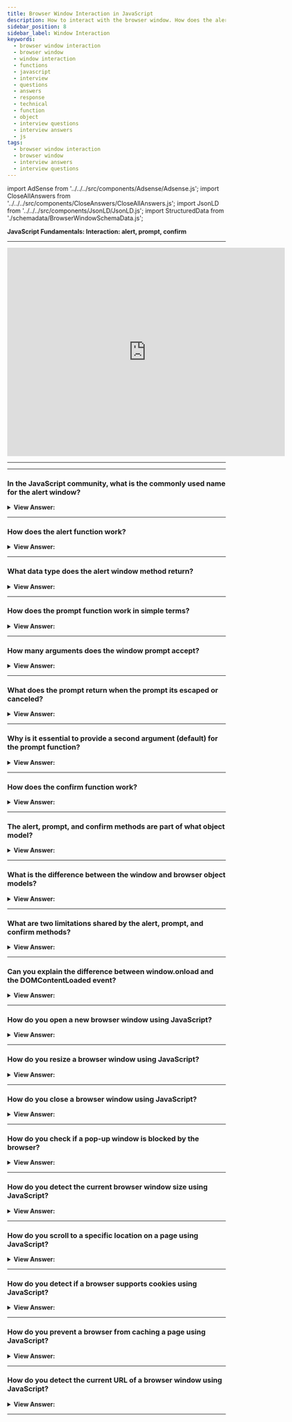 ```yaml
---
title: Browser Window Interaction in JavaScript
description: How to interact with the browser window. How does the alert function work? How many arguments does the prompt function accept? Frontend Interview Questions
sidebar_position: 8
sidebar_label: Window Interaction
keywords:
  - browser window interaction
  - browser window
  - window interaction
  - functions
  - javascript
  - interview
  - questions
  - answers
  - response
  - technical
  - function
  - object
  - interview questions
  - interview answers
  - js
tags:
  - browser window interaction
  - browser window
  - interview answers
  - interview questions
---
```


import AdSense from '../../../src/components/Adsense/Adsense.js';
import CloseAllAnswers from '../../../src/components/CloseAnswers/CloseAllAnswers.js';
import JsonLD from '../../../src/components/JsonLD/JsonLD.js';
import StructuredData from './schemadata/BrowserWindowSchemaData.js';

<JsonLD data={StructuredData} />

<head>
  <title>Browser Window Interaction | JavaScript Frontend Interview</title>
</head>

**JavaScript Fundamentals: Interaction: alert, prompt, confirm**

---

<div class='videoWrapper'>
<iframe
    width="640"
    height="480"
    src="https://www.youtube.com/embed/0a9rQQfgPh0"
    frameborder="0"
    allow="autoplay; encrypted-media"
    allowfullscreen
>
</iframe>
</div>

---

<AdSense />

---

<CloseAllAnswers />

### In the JavaScript community, what is the commonly used name for the alert window?

<details>
  <summary><strong>View Answer:</strong></summary>
  <div>
  <div><strong>Interview Response:</strong> The JavaScript alert window is commonly referred to as an "alert box", "pop-up" or “modal.”</div>
  </div>
</details>

---

### How does the alert function work?

<details>
  <summary><strong>View Answer:</strong></summary>
  <div>
  <div><strong>Interview Response:</strong> The alert() function in JavaScript displays a pop-up window with a message to the user. The function takes a string argument which is the message to be displayed. The alert blocks further execution of the code until the user dismisses the alert by clicking "OK".
  </div><br />
  <div><strong className="codeExample">Code Example:</strong><br /><br />

  <div></div>

```js
alert('Hello, JavaScript!');
```

  </div>
  </div>
</details>

---

### What data type does the alert window method return?

<details>
  <summary><strong>View Answer:</strong></summary>
  <div>
  <div><strong>Interview Response:</strong> The alert() window method in JavaScript does not return a specific data type or value.
  </div>
  </div>
</details>

---

### How does the prompt function work in simple terms?

<details>
  <summary><strong>View Answer:</strong></summary>
  <div>
  <div><strong>Interview Response:</strong> It shows a window with text and a request for input, then returns a string.</div><br />
  <div><strong>Technical Response:</strong> The window prompt() in JavaScript displays a pop-up window with a message and an input field, allowing the user to input a value. The function returns the value entered by the user as a string, or null if the user cancels the prompt. The window prompt() takes two optional arguments: a message string to display and a default value for the input field.
  </div><br />
  <div><strong className="codeExample">Code Example:</strong><br /><br />

  <div></div>

```javascript
let userName = prompt("Please enter your name:", "Harry Potter");

if (userName) {
    console.log(`Hello, ${userName}!`);
} else {
    console.log("No name entered.");
}
```

In this example, the `prompt()` function displays a dialog box asking the user to enter their name. The text "Please enter your name:" is the prompt, and "Harry Potter" is the default input text. The function returns the input from the user as a string. If the user clicks "OK" without entering a name, or if the user clicks "Cancel", the function returns `null`.

Please **note** that `prompt()` is a method of the `window` object and only works in the browser environment, it won't work in server-side JavaScript environments like Node.js.

Also, the usage of `prompt` is not recommended for modern web development practices due to usability and user experience concerns. It blocks the browser interaction until the user responds which creates a bad user experience, and moreover, some browsers may also ignore these dialogs. Consider using more user-friendly interfaces like form controls or modal windows for user input.

  </div>
  </div>
</details>

---

### How many arguments does the window prompt accept?

<details>
  <summary><strong>View Answer:</strong></summary>
  <div>
  <div><strong>Interview Response:</strong> The window prompt accepts two arguments: a message to display and a default value for the input field.</div><br />
  <div><strong className="codeExample">Code Example:</strong><br /><br />

  <div></div>

```js
// the brackets denote that the parameter is not required 

result = prompt(title, [default]);
```

  </div>
  </div>
</details>

---

### What does the prompt return when the prompt its escaped or canceled?

<details>
  <summary><strong>View Answer:</strong></summary>
  <div>
  <div><strong>Interview Response:</strong> When the prompt is canceled or escaped, the window prompt returns null.</div>
  </div>
</details>

---

### Why is it essential to provide a second argument (default) for the prompt function?

<details>
  <summary><strong>View Answer:</strong></summary>
  <div>
  <div><strong>Interview Response:</strong> Providing a second argument, or default, for the prompt function in JavaScript is essential because it provides an initial value for the input field. This approach ensures that the browser (internet explorer) does not return undefined.
  </div><br />
  <div><strong>Technical Response:</strong> There is a chance that the user is using a browser such as Internet Explorer, which returns undefined if there is no default. This action could have ramifications that could affect the application adversely.
  </div>
  </div>
</details>

---

### How does the confirm function work?

<details>
  <summary><strong>View Answer:</strong></summary>
  <div>
  <div><strong>Interview Response:</strong> Confirm produces a window with a Boolean question of OK and Cancel. Ok returns true, and Cancel returns false.</div><br />
  <div><strong>Technical Response:</strong> The confirm function shows a modal window with a question and two buttons: OK and Cancel. The result is true if OK is pressed and false otherwise.
  </div><br />
  <div><strong className="codeExample">Code Example:</strong><br /><br />

  <div></div>

```js
let isBoss = confirm('Are you the boss?');

console.log(isBoss); // true if OK is pressed and false otherwise
```

  </div>
  </div>
</details>

---

### The alert, prompt, and confirm methods are part of what object model?

<details>
  <summary><strong>View Answer:</strong></summary>
  <div>
  <div><strong>Interview Response:</strong> The alert(), prompt(), and confirm() methods are part of the Window object in the Browser Object Model (BOM).</div><br />
  <div><strong>Technical Response:</strong> The alert, prompt, and confirm methods belong to the Browser Object Model. It is commonly called the BOM.
  </div>
  </div>
</details>

---

### What is the difference between the window and browser object models?

<details>
  <summary><strong>View Answer:</strong></summary>
  <div>
  <div><strong>Interview Response:</strong> The Window Object Model (WOM) focuses on the browser's window, while the Browser Object Model (BOM) encompasses the entire browser environment, including the Window object.
  </div>
  </div>
</details>

---

### What are two limitations shared by the alert, prompt, and confirm methods?

<details>
  <summary><strong>View Answer:</strong></summary>
  <div>
  <div><strong>Interview Response:</strong> Two limitations shared by the alert, prompt, and confirm methods in JavaScript are that they are blocking, which means they pause the execution of code until the user responds, and they have limited to no styling options. We have no control over the position and look of the modal window.</div><br />
  <div><strong>Technical Response:</strong><br /><br />
    <ol>
      <li>The browser determines the exact location of the modal window. Usually, it is in the center.</li>
      <li>The exact look of the window also depends on the browser, and we cannot modify it.</li>
      </ol>
  </div>
  </div>
</details>

---

### Can you explain the difference between window.onload and the DOMContentLoaded event?

<details>
  <summary><strong>View Answer:</strong></summary>
  <div>
  <div><strong>Interview Response:</strong> window.onload activates after the whole page, including external resources, finishes loading. DOMContentLoaded occurs when the DOM is ready, but may not wait for images and other external resources to finish loading.
  </div>
  </div>
</details>

---

### How do you open a new browser window using JavaScript?

<details>
  <summary><strong>View Answer:</strong></summary>
  <div>
  <div><strong>Interview Response:</strong> You can use the window.open() method in JavaScript, providing the URL and target ('_blank' for a new window) as arguments to open a new browser window.
  </div><br />
  <div><strong className="codeExample">Code Example:</strong><br /><br />

  <div></div>

```javascript
// Opens a new window and navigates it to a specific URL
let newWindow = window.open('https://www.example.com', '_blank');

// Checks if the new window was blocked
if(newWindow === null || typeof(newWindow)=='undefined'){ 
   alert('Please disable your pop-up blocker and click the "Open" link again.'); 
} else { 
   newWindow.focus();
}
```

In this code:

- `window.open('https://www.example.com', '_blank')` opens a new window or tab (depending on the user's browser settings) and loads '<https://www.example.com>' in it. '_blank' is used to specify that a new window or tab should be opened.
- The `if` condition checks whether the pop-up window was blocked. If the pop-up was blocked, `window.open()` will return `null` or `undefined`.
- `newWindow.focus()` brings the new window or tab to the front.

Please note, as this function can be misused to open unwanted pop-ups, some browsers and pop-up blockers may restrict its usage. Ensure to use this method in a way that enhances user experience and respects user preferences.

  </div>
  </div>
</details>

---

### How do you resize a browser window using JavaScript?

<details>
  <summary><strong>View Answer:</strong></summary>
  <div>
  <div><strong>Interview Response:</strong> You can use the window.resizeTo() method to resize a browser window. It takes two arguments, the width, and height of the window in pixels.
  </div><br />
  <div><strong className="codeExample">Here's a simple example:</strong><br /><br />

  <div></div>

```javascript
// Resizing the window to a width of 500px and a height of 400px
window.resizeTo(500, 400);
```

In this example, `window.resizeTo(500, 400);` resizes the current window to 500 pixels wide and 400 pixels tall.

Please note, the `resizeTo()` method might not work as expected in all modern browsers due to user preferences and browser settings. Some browsers might not support this method, or they might only support it if the window was originally opened with JavaScript using `window.open()`. The usage of such methods that manipulate the user's browser window are generally considered a bad practice as it takes control away from the user.

  </div>
  </div>
</details>

---

### How do you close a browser window using JavaScript?

<details>
  <summary><strong>View Answer:</strong></summary>
  <div>
  <div><strong>Interview Response:</strong> You can use the window.close() method to close the current browser window.
  </div><br />
  <div><strong className="codeExample">Code Example:</strong><br /><br />

  <div></div>

```html
<!DOCTYPE html>
<html>
<head>
<title>Close Window</title>
</head>
<body>
<h1>Close Window</h1>
<button onclick="closeWindow()">Close Window</button>
<script>
function closeWindow() {
  window.close();
}
</script>
</body>
</html>

```

  </div>
  </div>
</details>

---

### How do you check if a pop-up window is blocked by the browser?

<details>
  <summary><strong>View Answer:</strong></summary>
  <div>
  <div><strong>Interview Response:</strong> In JavaScript, you can check if a pop-up window is blocked by the browser by testing if window.open() returns null or undefined. If it does, the pop-up was blocked.
  </div><br />
  <div><strong className="codeExample">Code Example:</strong><br /><br />

  <div></div>

```javascript
let newWindow = window.open('https://www.example.com', '_blank');

if (newWindow === null || typeof(newWindow) == 'undefined') {
    console.log('The pop-up was blocked.');
} else {
    console.log('The pop-up was not blocked.');
    newWindow.focus();
}
```

  </div>
  </div>

</details>

---

### How do you detect the current browser window size using JavaScript?

<details>
  <summary><strong>View Answer:</strong></summary>
  <div>
  <div><strong>Interview Response:</strong> You can use the window.innerWidth and window.innerHeight properties to get the current size of the browser window.
  </div><br />
  <div><strong className="codeExample">Code Example:</strong><br /><br />

  <div></div>

```javascript
let windowWidth = window.innerWidth;
let windowHeight = window.innerHeight;

console.log(`Current window width is ${windowWidth} pixels and height is ${windowHeight} pixels.`);
```

Please note that `innerWidth` and `innerHeight` include the width and height of the scrollbar if it's visible. If you need the width and height without the scrollbar, you can use `document.documentElement.clientWidth` and `document.documentElement.clientHeight` respectively.

  </div>
  </div>
</details>

---

### How do you scroll to a specific location on a page using JavaScript?

<details>
  <summary><strong>View Answer:</strong></summary>
  <div>
  <div><strong>Interview Response:</strong> You can use the window.scrollTo() method to scroll to a specific location on a page. It takes two arguments, the x and y coordinates of the location to scroll to.
  </div>
  </div>
</details>

---

### How do you detect if a browser supports cookies using JavaScript?

<details>
  <summary><strong>View Answer:</strong></summary>
  <div>
  <div><strong>Interview Response:</strong> You can use the navigator.cookieEnabled property to detect if a browser supports cookies. It returns a boolean value indicating whether cookies are enabled. To manually detect if a browser supports cookies using JavaScript, you can create a test cookie, and then check if it exists and delete it afterward.
  </div>
  </div>
</details>

---

### How do you prevent a browser from caching a page using JavaScript?

<details>
  <summary><strong>View Answer:</strong></summary>
  <div>
  <div><strong>Interview Response:</strong> You can use the Cache-Control and Pragma headers in the HTTP response to prevent a browser from caching a page. Alternatively, you can append a random query string to the URL of the page.
  </div>
  </div>
</details>

---

### How do you detect the current URL of a browser window using JavaScript?

<details>
  <summary><strong>View Answer:</strong></summary>
  <div>
  <div><strong>Interview Response:</strong> You can use the window.location.href property to get the current URL of a browser window.
  </div>
  </div>
</details>

---
